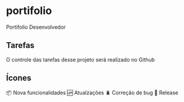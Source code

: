 # portifolio

Portifolio Desenvolvedor

## Tarefas

O controle das tarefas desse projeto será realizado no Github

## Ícones

:package: Nova funcionalidades
:up: Atualzações
:beetle: Correção de bug
:checkered_flag: Release
